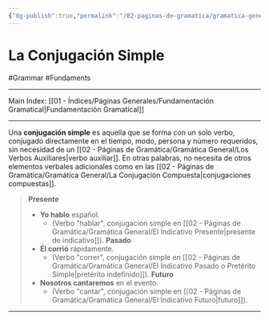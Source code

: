 ```yaml
---
{"dg-publish":true,"permalink":"/02-paginas-de-gramatica/gramatica-general/la-conjugacion-simple/"}
---
```


# La Conjugación Simple
#Grammar #Fundaments 
___
Main Index: [[01 - Índices/Páginas Generales/Fundamentación Gramatical\|Fundamentación Gramatical]]
___
Una **conjugación simple** es aquella que se forma con un solo verbo, conjugado directamente en el tiempo, modo, persona y número requeridos, sin necesidad de un [[02 - Páginas de Gramática/Gramática General/Los Verbos Auxiliares\|verbo auxiliar]]. En otras palabras, no necesita de otros elementos verbales adicionales como en las [[02 - Páginas de Gramática/Gramática General/La Conjugación Compuesta\|conjugaciones compuestas]].

> **Presente**
> - **Yo hablo** español.
> 	- (Verbo "hablar", conjugación simple en [[02 - Páginas de Gramática/Gramática General/El Indicativo Presente\|presente de indicativo]]).
> **Pasado**
> - **Él corrió** rápidamente.
> 	- (Verbo "correr", conjugación simple en [[02 - Páginas de Gramática/Gramática General/El Indicativo Pasado o Pretérito Simple\|pretérito indefinido]]).
> **Futuro**
> - **Nosotros cantaremos** en el evento.
> 	- (Verbo "cantar", conjugación simple en [[02 - Páginas de Gramática/Gramática General/El Indicativo Futuro\|futuro]]).

___
